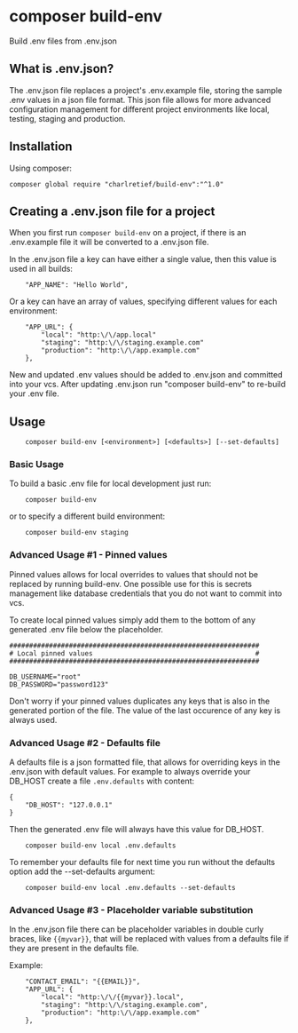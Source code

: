 # composer build-env

Build .env files from .env.json

## What is .env.json?

The .env.json file replaces a project's .env.example file, storing the sample .env values in a json file format.
This json file allows for more advanced configuration management for different project environments like local, testing, staging and production.

## Installation
Using composer:
```
composer global require "charlretief/build-env":"^1.0"
```

## Creating a .env.json file for a project

When you first run `composer build-env` on a project, if there is an .env.example file it will be converted to a .env.json file.


In the .env.json file a key can have either a single value, then this value is used in all builds:

		"APP_NAME": "Hello World",
			
Or a key can have an array of values, specifying different values for each environment:
			
		"APP_URL": {
			"local": "http:\/\/app.local"
			"staging": "http:\/\/staging.example.com"
			"production": "http:\/\/app.example.com"
		},

New and updated .env values should be added to .env.json and committed into your vcs.
After updating .env.json run "composer build-env" to re-build your .env file.

## Usage

		composer build-env [<environment>] [<defaults>] [--set-defaults]


### Basic Usage

To build a basic .env file for local development just run:

		composer build-env		
or to specify a different build environment:

		composer build-env staging

### Advanced Usage #1 - Pinned values

Pinned values allows for local overrides to values that should not be replaced by running build-env.
One possible use for this is secrets management like database credentials that you do not want to commit into vcs.

To create local pinned values simply add them to the bottom of any generated .env file below the placeholder.

	###############################################################
	# Local pinned values                                         #
	###############################################################

	DB_USERNAME="root"
	DB_PASSWORD="password123"

Don't worry if your pinned values duplicates any keys that is also in the generated portion of the file. The value of the last occurence of any key is always used.
				
### Advanced Usage #2 - Defaults file

A defaults file is a json formatted file, that allows for overriding keys in the .env.json with default values.
For example to always override your DB_HOST create a file `.env.defaults` with content:

	{
		"DB_HOST": "127.0.0.1"
	}

Then the generated .env file will always have this value for DB_HOST.

		composer build-env local .env.defaults

To remember your defaults file for next time you run without the defaults option add the --set-defaults argument:

		composer build-env local .env.defaults --set-defaults
		
### Advanced Usage #3 - Placeholder variable substitution

In the .env.json file there can be placeholder variables in double curly braces, like `{{myvar}}`, that will be replaced with values from a defaults file if they are present in the defaults file.

Example:

		"CONTACT_EMAIL": "{{EMAIL}}",
		"APP_URL": {
			"local": "http:\/\/{{myvar}}.local",
			"staging": "http:\/\/staging.example.com",
			"production": "http:\/\/app.example.com"
		},
